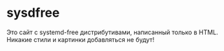 # sysdfree
Это сайт с systemd-free дистрибутивами, написанный только в HTML.  
Никакие стили и картинки добавляться не будут!